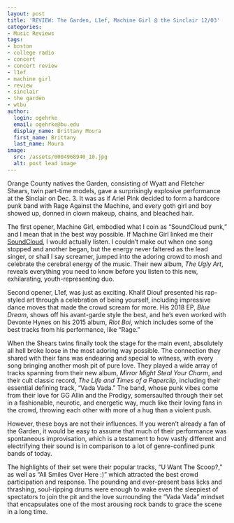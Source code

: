 ```yaml
---
layout: post
title: 'REVIEW: The Garden, L1ef, Machine Girl @ the Sinclair 12/03'
categories:
- Music Reviews
tags:
- boston
- college radio
- concert
- concert review
- l1ef
- machine girl
- review
- sinclair
- the garden
- wtbu
author:
  login: ogehrke
  email: ogehrke@bu.edu
  display_name: Brittany Moura
  first_name: Brittany
  last_name: Moura
image:
  src: /assets/0004968940_10.jpg
  alt: post lead image
---
```

Orange County natives the Garden, consisting of Wyatt and Fletcher Shears, twin part-time models, gave a surprisingly explosive performance at the Sinclair on Dec. 3. It was as if Ariel Pink decided to form a hardcore punk band with Rage Against the Machine, and every goth girl and boy showed up, donned in clown makeup, chains, and bleached hair.

The first opener, Machine Girl, embodied what I coin as “SoundCloud punk,” and I mean that in the best way possible. If Machine Girl linked me their [SoundCloud](https://soundcloud.com/machine-girl), I would actually listen. I couldn’t make out when one song stopped and another began, but the energy never faltered as the lead singer, or shall I say screamer, jumped into the adoring crowd to mosh and celebrate the cerebral energy of the music. Their new album, _The Ugly Art_, reveals everything you need to know before you listen to this new, exhilarating, youth-representing duo.

Second opener, L1ef, was just as exciting. Khalif Diouf presented his rap-styled art through a celebration of being yourself, including impressive dance moves that made the crowd scream for more. His 2018 EP, _Blue Dream_, shows off his avant-garde style the best, and he’s even worked with Devonte Hynes on his 2015 album, _Riot Boi_, which includes some of the best tracks from his performance, like “Rage.”

When the Shears twins finally took the stage for the main event, absolutely all hell broke loose in the most adoring way possible. The connection they shared with their fans was endearing and special to witness, with every song bringing another mosh pit of pure love. They played a wide array of tracks spanning from their new album, _Mirror Might Steal Your Charm_, and their cult classic record, _The Life and Times of a Paperclip_, including their essential defining track, “Vada Vada.” The band, whose punk vibes come from their love for GG Allin and the Prodigy, somersaulted through their set in a fashionable, neurotic, and energetic way, much like their loving fans in the crowd, throwing each other with more of a hug than a violent push.

However, these boys are not their influences. If you weren’t already a fan of the Garden, it would be easy to assume that much of their performance was spontaneous improvisation, which is a testament to how vastly different and electrifying their sound is in comparison to a lot of genre-confined punk bands of today.

The highlights of their set were their popular tracks, “U Want The Scoop?,” as well as “All Smiles Over Here :)” which attracted the best crowd participation and response. The pounding and ever-present bass licks and thrashing, soul-ripping drums were enough to wake even the sleepiest of spectators to join the pit and the love surrounding the “Vada Vada” mindset that encapsulates one of the most arousing rock bands to grace the scene in a long time.